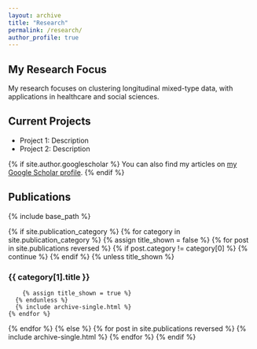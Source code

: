 ```yaml
---
layout: archive
title: "Research"
permalink: /research/
author_profile: true
---
```


## My Research Focus

My research focuses on clustering longitudinal mixed-type data, with applications in healthcare and social sciences.

## Current Projects

- Project 1: Description
- Project 2: Description

{% if site.author.googlescholar %}
You can also find my articles on [my Google Scholar profile]({{site.author.googlescholar}}).
{% endif %}

## Publications
{% include base_path %}

{% if site.publication_category %}
  {% for category in site.publication_category  %}
    {% assign title_shown = false %}
    {% for post in site.publications reversed %}
      {% if post.category != category[0] %}
        {% continue %}
      {% endif %}
      {% unless title_shown %}
### {{ category[1].title }}
        {% assign title_shown = true %}
      {% endunless %}
      {% include archive-single.html %}
    {% endfor %}
  {% endfor %}
{% else %}
  {% for post in site.publications reversed %}
    {% include archive-single.html %}
  {% endfor %}
{% endif %}
